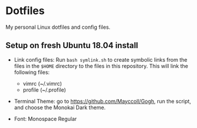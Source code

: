 # Dotfiles

My personal Linux dotfiles and config files.

## Setup on fresh Ubuntu 18.04 install

- Link config files: Run `bash symlink.sh` to create symbolic links from the files in the `$HOME` directory to the files in this repository. This will link the following files:
    - vimrc (~/.vimrc)
    - profile (~/.profile)

- Terminal Theme: go to <https://github.com/Mayccoll/Gogh>, run the script, and choose the Monokai Dark theme.

- Font: Monospace Regular
